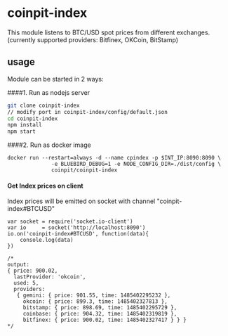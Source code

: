 # coinpit-index
This module listens to BTC/USD spot prices from different exchanges. (currently supported providers: Bitfinex, OKCoin, BitStamp)

## usage

 Module can be started in 2 ways:

####1. Run as nodejs server
```bash
git clone coinpit-index
// modify port in coinpit-index/config/default.json
cd coinpit-index
npm install
npm start
```


####2. Run as docker image
```
docker run --restart=always -d --name cpindex -p $INT_IP:8090:8090 \
              -e BLUEBIRD_DEBUG=1 -e NODE_CONFIG_DIR=./dist/config \
              coinpit/coinpit-index
```

#### Get Index prices on client

Index prices will be emitted on socket with channel "coinpit-index#BTCUSD"

```
var socket = require('socket.io-client')
var io     = socket('http://localhost:8090')
io.on('coinpit-index#BTCUSD', function(data){
    console.log(data)
})

/*
output:
{ price: 900.02,
  lastProvider: 'okcoin',
  used: 5,
  providers:
   { gemini: { price: 901.55, time: 1485402295232 },
     okcoin: { price: 899.3, time: 1485402327813 },
     bitstamp: { price: 898.69, time: 1485402295729 },
     coinbase: { price: 904.32, time: 1485402319819 },
     bitfinex: { price: 900.02, time: 1485402327417 } } }
*/
```

